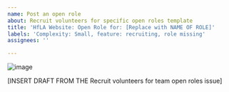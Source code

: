 ```yaml
---
name: Post an open role
about: Recruit volunteers for specific open roles template
title: 'HfLA Website: Open Role for: [Replace with NAME OF ROLE]'
labels: 'Complexity: Small, feature: recruiting, role missing'
assignees: ''

---
```


![image](https://user-images.githubusercontent.com/37763229/162992303-b0fae60e-1886-45ce-93c1-d1a27a909327.png)

[INSERT DRAFT FROM THE Recruit volunteers for team open roles issue]
